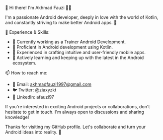 👋 Hi there! I'm Akhmad Fauzi 👨‍💻

I'm a passionate Android developer, deeply in love with the world of Kotlin, and constantly striving to make better Android apps. 🚀

🔧 Experience & Skills:
- 💼 Currently working as a Trainer Android Development.
- 🌟 Proficient in Android development using Kotlin.
- 📱 Experienced in crafting intuitive and user-friendly mobile apps.
- 🚀 Actively learning and keeping up with the latest in the Android ecosystem.

📫 How to reach me:
- 📧 Email: akhmadfauzi1997@gmail.com
- 🐦 Twitter: @ziaxyzkt
- 📖 LinkedIn: afauzi97

If you're interested in exciting Android projects or collaborations, don't hesitate to get in touch. I'm always open to discussions and sharing knowledge!

Thanks for visiting my GitHub profile. Let's collaborate and turn your Android ideas into reality. 🤝
